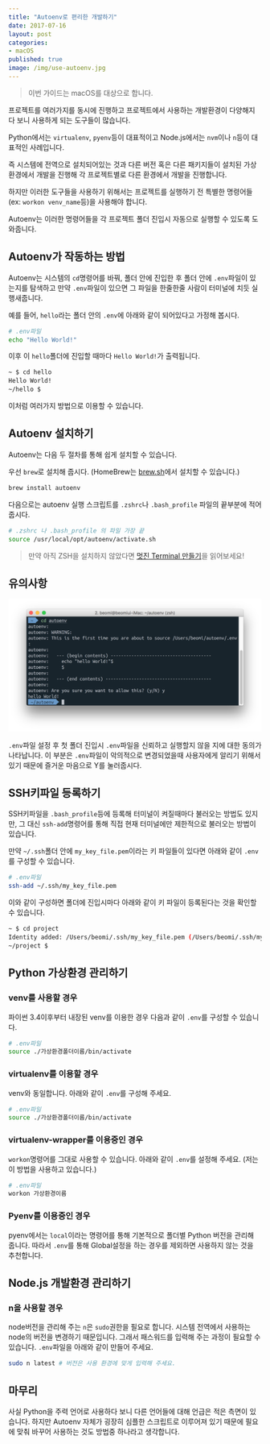 ```yaml
---
title: "Autoenv로 편리한 개발하기"
date: 2017-07-16
layout: post
categories:
- macOS
published: true
image: /img/use-autoenv.jpg
---
```


> 이번 가이드는 macOS를 대상으로 합니다.

프로젝트를 여러가지를 동시에 진행하고 프로젝트에서 사용하는 개발환경이 다양해지다 보니 사용하게 되는 도구들이 많습니다.

Python에서는 `virtualenv`, `pyenv`등이 대표적이고 Node.js에서는 `nvm`이나 `n`등이 대표적인 사례입니다.

즉 시스템에 전역으로 설치되어있는 것과 다른 버전 혹은 다른 패키지들이 설치된 가상환경에서 개발을 진행해 각 프로젝트별로 다른 환경에서 개발을 진행합니다.

하지만 이러한 도구들을 사용하기 위해서는 프로젝트를 실행하기 전 특별한 명령어들(ex: `workon venv_name`등)을 사용해야 합니다.

Autoenv는 이러한 명령어들을 각 프로젝트 폴더 진입시 자동으로 실행할 수 있도록 도와줍니다.

## Autoenv가 작동하는 방법

Autoenv는 시스템의 `cd`명령어를 바꿔, 폴더 안에 진입한 후 폴더 안에 `.env`파일이 있는지를 탐색하고 만약 `.env`파일이 있으면 그 파일을 한줄한줄 사람이 터미널에 치듯 실행새줍니다.

예를 들어, `hello`라는 폴더 안의 `.env`에 아래와 같이 되어있다고 가정해 봅시다.

```bash
# .env파일
echo "Hello World!"
```

이후 이 `hello`폴더에 진입할 때마다 `Hello World!`가 출력됩니다.

```bash
~ $ cd hello
Hello World!
~/hello $
```

이처럼 여러가지 방법으로 이용할 수 있습니다. 

## Autoenv 설치하기

Autoenv는 다음 두 절차를 통해 쉽게 설치할 수 있습니다.

우선 `brew`로 설치해 줍시다. (HomeBrew는 [brew.sh](http://brew.sh)에서 설치할 수 있습니다.)

```bash
brew install autoenv  
```

다음으로는 autoenv 실행 스크립트를 `.zshrc`나 `.bash_profile` 파일의 끝부분에 적어줍시다.

```bash
# .zshrc 나 .bash_profile 의 파일 가장 끝
source /usr/local/opt/autoenv/activate.sh
```

> 만약 아직 ZSH을 설치하지 않았다면 [멋진 Terminal 만들기](/2017/07/07/Beautify-ZSH/)을 읽어보세요!

## 유의사항

![](/img/dropbox/Screenshot%202017-07-16%2017.44.52.png)

`.env`파일 설정 후 첫 폴더 진입시 `.env`파일을 신뢰하고 실행할지 않을 지에 대한 동의가 나타납니다. 이 부분은 `.env`파일이 악의적으로 변경되었을때 사용자에게 알리기 위해서 있기 때문에 즐거운 마음으로 Y를 눌러줍시다.

## SSH키파일 등록하기

SSH키파일을 `.bash_profile`등에 등록해 터미널이 켜질때마다 불러오는 방법도 있지만, 그 대신 `ssh-add`명령어를 통해 직접 현재 터미널에만 제한적으로 불러오는 방법이 있습니다. 

만약 `~/.ssh`폴더 안에 `my_key_file.pem`이라는 키 파일들이 있다면 아래와 같이 `.env`를 구성할 수 있습니다.

```bash
# .env파일
ssh-add ~/.ssh/my_key_file.pem
```

이와 같이 구성하면 폴더에 진입시마다 아래와 같이 키 파일이 등록된다는 것을 확인할 수 있습니다.

```bash
~ $ cd project
Identity added: /Users/beomi/.ssh/my_key_file.pem (/Users/beomi/.ssh/my_key_file.pem)
~/project $
```

## Python 가상환경 관리하기

### venv를 사용할 경우

파이썬 3.4이후부터 내장된 venv를 이용한 경우 다음과 같이 `.env`를 구성할 수 있습니다.

```bash
# .env파일
source ./가상환경폴더이름/bin/activate
```

### virtualenv를 이용할 경우

venv와 동일합니다. 아래와 같이 `.env`를 구성해 주세요.

```bash
# .env파일
source ./가상환경폴더이름/bin/activate
```

### virtualenv-wrapper를 이용중인 경우

`workon`명령어를 그대로 사용할 수 있습니다. 아래와 같이 `.env`를 설정해 주세요. (저는 이 방법을 사용하고 있습니다.)

```bash
# .env파일
workon 가상환경이름
```

### Pyenv를 이용중인 경우 

pyenv에서는 `local`이라는 명령어를 통해 기본적으로 폴더별 Python 버전을 관리해 줍니다. 따라서 `.env`를 통해 Global설정을 하는 경우를 제외하면 사용하지 않는 것을 추천합니다.

## Node.js 개발환경 관리하기

### n을 사용할 경우

node버전을 관리해 주는 `n`은 `sudo`권한을 필요로 합니다. 시스템 전역에서 사용하는 node의 버전을 변경하기 때문입니다. 그래서 패스워드를 입력해 주는 과정이 필요할 수 있습니다. `.env`파일을 아래와 같이 만들어 주세요.

```bash
sudo n latest # 버전은 사용 환경에 맞게 입력해 주세요.
```

## 마무리

사실 Python을 주력 언어로 사용하다 보니 다른 언어들에 대해 언급은 적은 측면이 있습니다. 하지만 Autoenv 자체가 굉장히 심플한 스크립트로 이루어져 있기 때문에 필요에 맞춰 바꾸어 사용하는 것도 방법중 하나라고 생각합니다.

